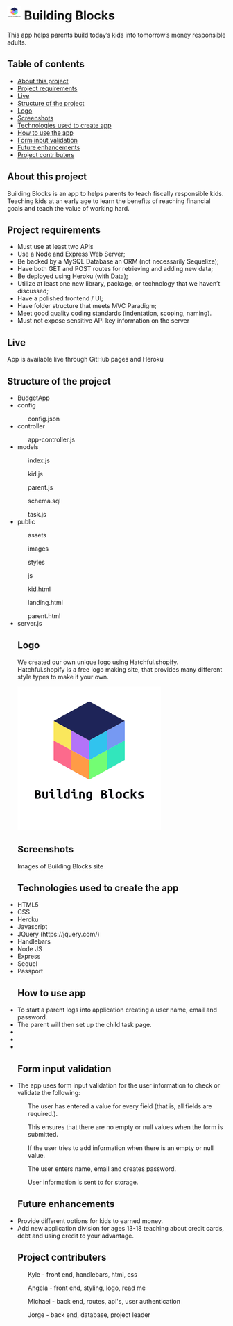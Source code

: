 # ![Image of logo](BudgetApp/public/assets/images/favicon.png) Building Blocks

This app helps parents build today’s kids into tomorrow’s money responsible adults. 

## Table of contents

* [About this project](#about-this-project)
* [Project requirements](#project-requirements)
* [Live](#live)
* [Structure of the project](#structure-of-the-project)
* [Logo](#logo)
* [Screenshots](#screenshots)
* [Technologies used to create app](#technologies-used)
* [How to use the app](#how-to-use-app)
* [Form input validation](#form-input-validation)
* [Future enhancements](#future-enhancements)
* [Project contributers](#project-contributers)

## <a name="about-this-project"></a> About this project
Building Blocks is an app to helps parents to teach fiscally responsible kids.  Teaching kids at an early age to learn the benefits of reaching financial goals and teach the value of working hard. 

## <a name="project-requirements"></a> Project requirements

* Must use at least two APIs
* Use a Node and Express Web Server;
* Be backed by a MySQL Database an ORM (not necessarily Sequelize);
* Have both GET and POST routes for retrieving and adding new data;
* Be deployed using Heroku (with Data);
* Utilize at least one new library, package, or technology that we haven’t discussed;
* Have a polished frontend / UI;
* Have folder structure that meets MVC Paradigm;
* Meet good quality coding standards (indentation, scoping, naming).
* Must not expose sensitive API key information on the server

## <a name="live"></a> Live
App is available live through GitHub pages and Heroku

## <a name="structure-of-the-project"></a> Structure of the project
<ul>
<li>BudgetApp</li>
<li>config</li>
    <ol>config.json</ol>
<li>controller</li>
    <ol>app-controller.js</ol>
<li>models</li>
    <ol>index.js</ol>
    <ol>kid.js</ol>
    <ol>parent.js</ol>
    <ol>schema.sql</ol>
    <ol>task.js</ol>
<li>public</li>
    <ol>assets</ol>
    <ul> images</ul>
    <ul> styles</ul>
    <ol>js</ol>
    <ul>kid.html</ul>
    <ul>landing.html</ul>
    <ul>parent.html</ul>
<li>server.js</li>


## <a name="logo"></a> Logo
We created our own unique logo using Hatchful.shopify. Hatchful.shopify is a free logo making site, that provides many different style types to make it your own.

![Image of logo](BudgetApp/public/assets/images/pinterest_profile_image.png)


## <a name="screenshots"></a> Screenshots
Images of Building Blocks site


## <a name="technologies-used"></a> Technologies used to create the app
<li>HTML5</li>
<li>CSS</li>
<li>Heroku</li>
<li>Javascript</li>
<li>JQuery (https://jquery.com/)</li>
<li>Handlebars</li>
<li>Node JS</li>
<li>Express</li>
<li>Sequel</li>
<li>Passport</li>


## <a name="how-to-use-app"></a> How to use app
<li>To start a parent logs into application creating a user name, email and password.</li>
<li>The parent will then set up the child task page.</li>
<li></li>
<li></li>
<li></li>

## <a name="form-input-validation"></a> Form input validation
<li>The app uses form input validation for the user information to check or validate the following:</li>

<ul>The user has entered a value for every field (that is, all fields are required.).</ul>
<ul>This ensures that there are no empty or null values when the form is submitted.</ul> 
<ul>If the user tries to add information when there is an empty or null value.</ul>
<ul>The user enters name, email and creates password.</ul>
<ul>User information is sent to  for storage.</ul>

## <a name="future-enhancements"></a> Future enhancements
<li>Provide different options for kids to earned money.</li>
<li>Add new application division for ages 13-18 teaching about credit cards, debt and using credit to your advantage.</li>

## <a name="project-contributers"></a> Project contributers
<ol>Kyle - front end, handlebars, html, css</ol>
<ol>Angela - front end, styling, logo, read me</ol>
<ol>Michael - back end, routes, api's, user authentication</ol>
<ol>Jorge - back end, database, project leader </ol>